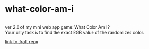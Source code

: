 # what-color-am-i
<br>
ver 2.0 of my mini web app game: What Color Am I?<br>
Your only task is to find the exact RGB value of the randomized color.<br />

[link to draft repo](https://github.com/jennienguyendev/what-color-am-i-draft)
